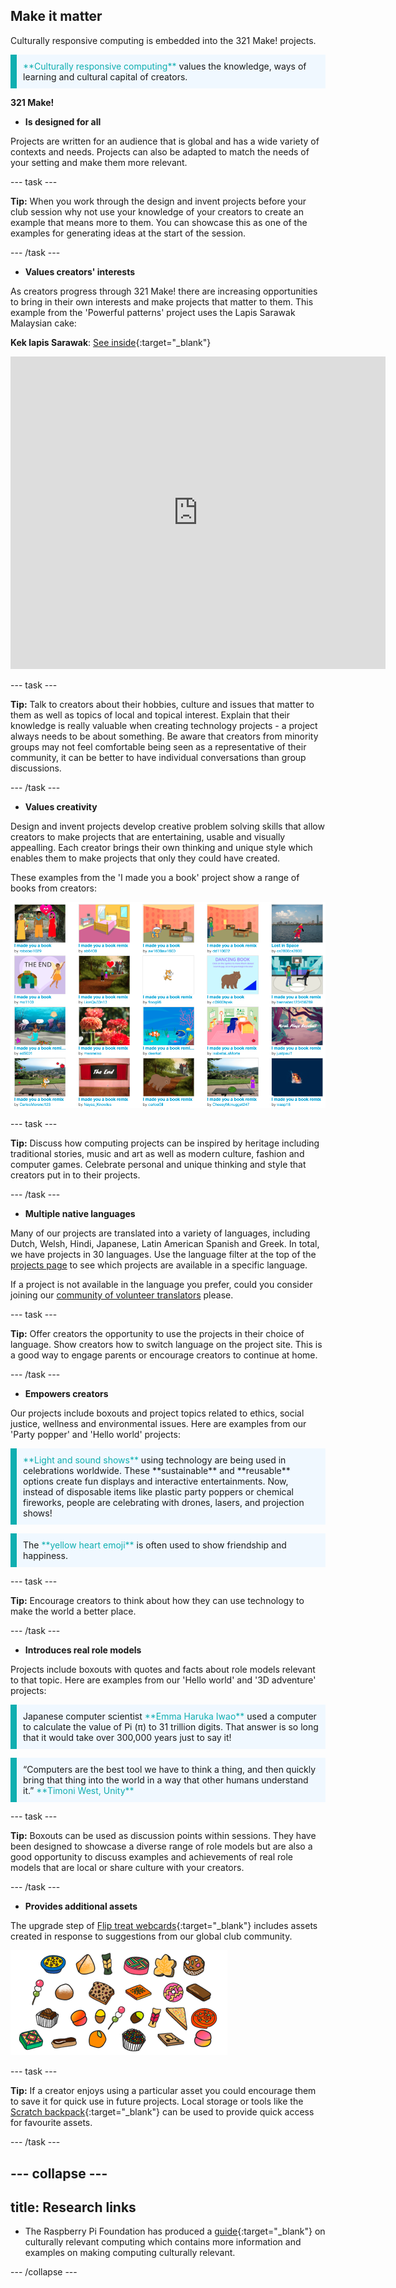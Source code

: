 ## Make it matter

Culturally responsive computing is embedded into the 321 Make! projects. 

<p style="border-left: solid; border-width:10px; border-color: #0faeb0; background-color: aliceblue; padding: 10px;">
<span style="color: #0faeb0">**Culturally responsive computing**</span> values the knowledge, ways of learning and cultural capital of creators.</p>


**321 Make!**

+ **Is designed for all**

Projects are written for an audience that is global and has a wide variety of contexts and needs. Projects can also be adapted to match the needs of your setting and make them more relevant.   

--- task ---

**Tip:** When you work through the design and invent projects before your club session why not use your knowledge of your creators to create an example that means more to them. You can showcase this as one of the examples for generating ideas at the start of the session. 

--- /task ---

+ **Values creators' interests** 

As creators progress through 321 Make! there are increasing opportunities to bring in their own interests and make projects that matter to them. This example from the 'Powerful patterns' project uses the Lapis Sarawak Malaysian cake:

**Kek lapis Sarawak**: [See inside](https://trinket.io/python/81be7eb895){:target="_blank"}
<div class="trinket">
  <iframe src="https://trinket.io/embed/python/81be7eb895?outputOnly=true&start=result" width="600" height="500" frameborder="0" marginwidth="0" marginheight="0" allowfullscreen>
  </iframe>
</div>

--- task ---

**Tip:** Talk to creators about their hobbies, culture and issues that matter to them as well as topics of local and topical interest. Explain that their knowledge is really valuable when creating technology projects - a project always needs to be about something. Be aware that creators from minority groups may not feel comfortable being seen as a representative of their community, it can be better to have individual conversations than group discussions. 

--- /task ---

+ **Values creativity** 

Design and invent projects develop creative problem solving skills that allow creators to make projects that are entertaining, usable and visually appealling. Each creator brings their own thinking and unique style which enables them to make projects that only they could have created.

These examples from the 'I made you a book' project show a range of books from creators:

![A collection of thumbnails showing different projects made by creators for I made you a book.](images/book.png)

--- task ---

**Tip:** Discuss how computing projects can be inspired by heritage including traditional stories, music and art as well as modern culture, fashion and computer games. Celebrate personal and unique thinking and style that creators put in to their projects. 

--- /task ---

+ **Multiple native languages** 

Many of our projects are translated into a variety of languages, including Dutch, Welsh, Hindi, Japanese, Latin American Spanish and Greek. In total, we have projects in 30 languages. Use the language filter at the top of the [projects page](https://projects.raspberrypi.org/en/projects) to see which projects are available in a specific language.

If a project is not available in the language you prefer, could you consider joining our [community of volunteer translators](https://projects.raspberrypi.org/en/projects/getting-started-with-translation) please.

--- task ---

**Tip:** Offer creators the opportunity to use the projects in their choice of language. Show creators how to switch language on the project site. This is a good way to engage parents or encourage creators to continue at home.

--- /task ---

+ **Empowers creators** 

Our projects include boxouts and project topics related to ethics, social justice, wellness and environmental issues. Here are examples from our 'Party popper' and 'Hello world' projects:

<p style="border-left: solid; border-width:10px; border-color: #0faeb0; background-color: aliceblue; padding: 10px;">
<span style="color: #0faeb0">**Light and sound shows**</span> using technology are being used in celebrations worldwide. These **sustainable** and **reusable** options create fun displays and interactive entertainments. Now, instead of disposable items like plastic party poppers or chemical fireworks, people are celebrating with drones, lasers, and projection shows!</p>

<p style="border-left: solid; border-width:10px; border-color: #0faeb0; background-color: aliceblue; padding: 10px;">
The <span style="color: #0faeb0">**yellow heart emoji**</span> is often used to show friendship and happiness.</p>
  

--- task ---

**Tip:** Encourage creators to think about how they can use technology to make the world a better place. 

--- /task ---


+ **Introduces real role models**

Projects include boxouts with quotes and facts about role models relevant to that topic. Here are examples from our 'Hello world' and '3D adventure' projects:

<p style="border-left: solid; border-width:10px; border-color: #0faeb0; background-color: aliceblue; padding: 10px;">
Japanese computer scientist <span style="color: #0faeb0">**Emma Haruka Iwao**</span> used a computer to calculate the value of Pi (π) to 31 trillion digits. That answer is so long that it would take over 300,000 years just to say it!</p>

<p style="border-left: solid; border-width:10px; border-color: #0faeb0; background-color: aliceblue; padding: 10px;">
“Computers are the best tool we have to think a thing, and then quickly bring that thing into the world in a way that other humans understand it.” <span style="color: #0faeb0">**Timoni West, Unity**</span></p> 

--- task ---

**Tip:** Boxouts can be used as discussion points within sessions. They have been designed to showcase a diverse range of role models but are also a good opportunity to discuss examples and achievements of real role models that are local or share culture with your creators. 

--- /task ---


+ **Provides additional assets**

The upgrade step of [Flip treat webcards](https://projects.raspberrypi.org/en/projects/flip-treat-webcards/6){:target="_blank"} includes assets created in response to suggestions from our global club community.

![A collection of graphics representing treats from around the world.](images/treats.png)

--- task ---

**Tip:** If a creator enjoys using a particular asset you could encourage them to save it for quick use in future projects. Local storage or tools like the [Scratch backpack](https://projects.raspberrypi.org/en/projects/scratch-backpack){:target="_blank"} can be used to provide quick access for favourite assets.

--- /task ---


--- collapse ---
---
title: Research links
---

+ The Raspberry Pi Foundation has produced a [guide](https://www.raspberrypi.org/blog/culturally-relevant-computing-curriculum-guidelines-for-teachers/){:target="_blank"} on culturally relevant computing which contains more information and examples on making computing culturally relevant. 

--- /collapse ---
